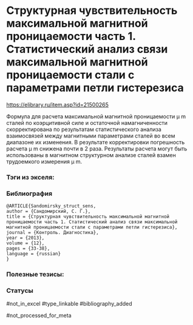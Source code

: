 # Структурная чувствительность максимальной магнитной проницаемости часть 1. Статистический анализ связи максимальной магнитной проницаемости стали с параметрами петли гистерезиса

https://elibrary.ru/item.asp?id=21500265

Формула для расчета максимальной магнитной проницаемости µ m сталей по коэрцитивной силе и остаточной намагниченности скорректирована по результатам статистического анализа взаимосвязей между магнитными параметрами сталей во всем диапазоне их изменения. В результате корректировки погрешность расчета µ m снижена почти в 2 раза. Результаты расчета могут быть использованы в магнитном структурном анализе сталей взамен трудоемкого измерения µ m.

### Тэги из экселя:

### Библиография
```
@ARTICLE{Sandomirsky_struct_sens,
author = {Сандомирский, С. Г.},
title = {Структурная чувствительность максимальной магнитной проницаемости часть 1. Статистический анализ связи максимальной магнитной проницаемости стали с параметрами петли гистерезиса},
journal = {Контроль. Диагностика},
year = {2013},
volume = {12},
pages = {33-38},
language = {russian}
}
```

### Полезные тезисы:

### Статусы
#not_in_excel 
#type_linkable 
#bibliography_added

#not_processed_for_meta
